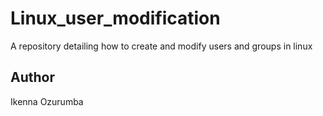 # Linux_user_modification

A repository detailing how to create and modify users and groups in linux

## Author
Ikenna Ozurumba
